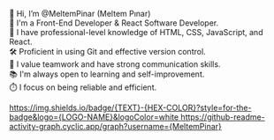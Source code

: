 👋 Hi, I’m @MeltemPinar (Meltem Pınar)                      
🌟 I'm a Front-End Developer & React Software Developer.          
🚀 I have professional-level knowledge of HTML, CSS, JavaScript, and React.       
🛠️ Proficient in using Git and effective version control.      
🤝 I value teamwork and have strong communication skills.                 
📚 I'm always open to learning and self-improvement.                   
⏱️ I focus on being reliable and efficient.

<!---
MeltemPinar/MeltemPinar is a ✨ special ✨ repository because its `README.md` (this file) appears on your GitHub profile.
You can click the Preview link to take a look at your changes.
--->
[https://img.shields.io/badge/{TEXT}-{HEX-COLOR}?style=for-the-badge&logo={LOGO-NAME}&logoColor=white
](https://github-readme-activity-graph.cyclic.app/graph?username={username})https://github-readme-activity-graph.cyclic.app/graph?username={MeltemPinar}

